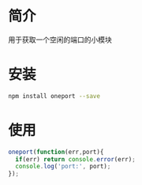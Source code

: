 # 简介
用于获取一个空闲的端口的小模块

# 安装
```sh
npm install oneport --save
```

# 使用
```js
oneport(function(err,port){
  if(err) return console.error(err);
  console.log('port:', port);
});
```
